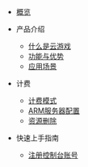 * [概览](/ucgs/README.md)
* 产品介绍   <!-- 以下是参考的目录模版，旨在建议产品文档应该包含的内容模块。实际章节划分可根据实际内容进行调整 -->
   * [什么是云游戏](/ucgs/_whatgame.md)
   * [功能与优势](/ucgs/_function.md)
   * [应用场景](/ucgs/_application.md)

* 计费
   * [计费模式](/ucgs/price.md#计费模式)
   * [ARM服务器配置](/ucgs/price.md#ARM服务器配置)
   * [资源删除](/ucgs/price.md#资源删除)

* 快速上手指南
  * [注册控制台账号](/ucgs/user_flow.md#注册控制台账号)
  
